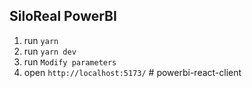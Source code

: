 ## SiloReal PowerBI

1. run `yarn`
2. run `yarn dev`
3. run `Modify parameters `
4. open `http://localhost:5173/`
#   p o w e r b i - r e a c t - c l i e n t  
 
